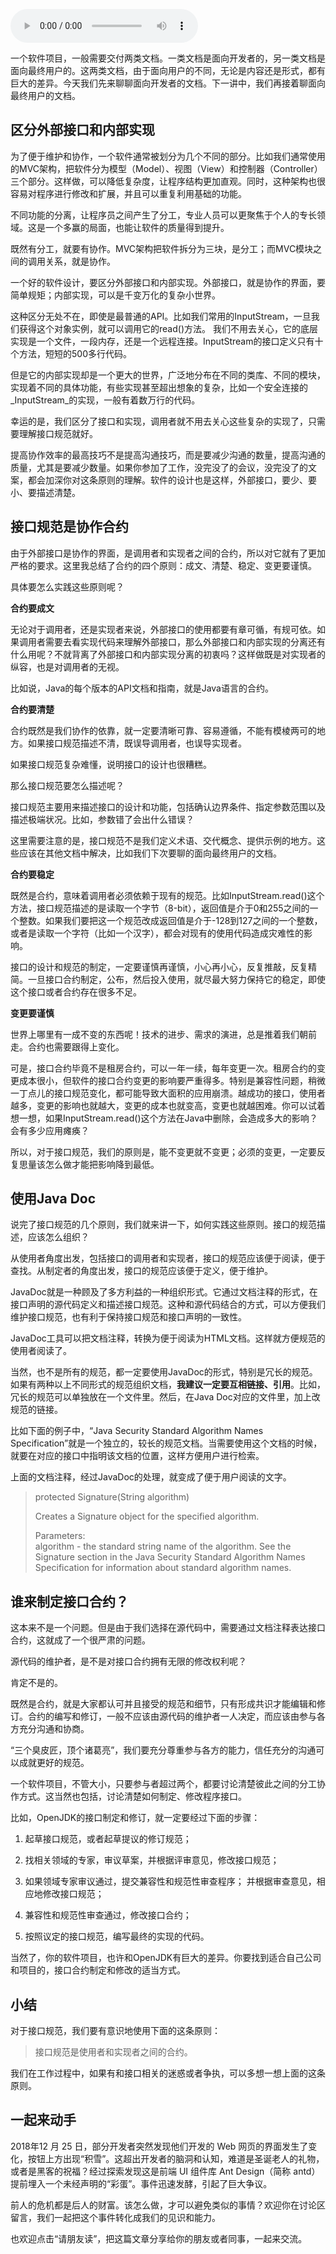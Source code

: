<audio title="13 _ 接口规范，是协作的合约" src="https://static001.geekbang.org/resource/audio/ca/52/ca12a4817746096cec65df30b2a79952.mp3" controls="controls"></audio> 
<p>一个软件项目，一般需要交付两类文档。一类文档是面向开发者的，另一类文档是面向最终用户的。这两类文档，由于面向用户的不同，无论是内容还是形式，都有巨大的差异。今天我们先来聊聊面向开发者的文档。下一讲中，我们再接着聊面向最终用户的文档。</p><h2>区分外部接口和内部实现</h2><p>为了便于维护和协作，一个软件通常被划分为几个不同的部分。比如我们通常使用的MVC架构，把软件分为模型（Model）、视图（View）和控制器（Controller）三个部分。这样做，可以降低复杂度，让程序结构更加直观。同时，这种架构也很容易对程序进行修改和扩展，并且可以重复利用基础的功能。</p><p>不同功能的分离，让程序员之间产生了分工，专业人员可以更聚焦于个人的专长领域。这是一个多赢的局面，也能让软件的质量得到提升。</p><p>既然有分工，就要有协作。MVC架构把软件拆分为三块，是分工；而MVC模块之间的调用关系，就是协作。</p><p>一个好的软件设计，要区分外部接口和内部实现。外部接口，就是协作的界面，要简单规矩；内部实现，可以是千变万化的复杂小世界。</p><p>这种区分无处不在，即使是最普通的API。比如我们常用的InputStream，一旦我们获得这个对象实例，就可以调用它的read()方法。 我们不用去关心，它的底层实现是一个文件，一段内存，还是一个远程连接。InputStream的接口定义只有十个方法，短短的500多行代码。</p><!-- [[[read_end]]] --><p>但是它的内部实现却是一个更大的世界，广泛地分布在不同的类库、不同的模块，实现着不同的具体功能，有些实现甚至超出想象的复杂，比如一个安全连接的_InputStream_的实现，一般有着数万行的代码。</p><p>幸运的是，我们区分了接口和实现，调用者就不用去关心这些复杂的实现了，只需要理解接口规范就好。</p><p>提高协作效率的最高技巧不是提高沟通技巧，而是要减少沟通的数量，提高沟通的质量，尤其是要减少数量。如果你参加了工作，没完没了的会议，没完没了的文案，都会加深你对这条原则的理解。软件的设计也是这样，外部接口，要少、要小、要描述清楚。</p><h2>接口规范是协作合约</h2><p>由于外部接口是协作的界面，是调用者和实现者之间的合约，所以对它就有了更加严格的要求。这里我总结了合约的四个原则：成文、清楚、稳定、变更要谨慎。</p><p>具体要怎么实践这些原则呢？</p><p><strong>合约要成文</strong></p><p>无论对于调用者，还是实现者来说，外部接口的使用都要有章可循，有规可依。如果调用者需要去看实现代码来理解外部接口，那么外部接口和内部实现的分离还有什么用呢？不就背离了外部接口和内部实现分离的初衷吗？这样做既是对实现者的纵容，也是对调用者的无视。</p><p>比如说，Java的每个版本的API文档和指南，就是Java语言的合约。</p><p><strong>合约要清楚</strong></p><p>合约既然是我们协作的依靠，就一定要清晰可靠、容易遵循，不能有模棱两可的地方。如果接口规范描述不清，既误导调用者，也误导实现者。</p><p>如果接口规范复杂难懂，说明接口的设计也很糟糕。</p><p>那么接口规范要怎么描述呢？</p><p>接口规范主要用来描述接口的设计和功能，包括确认边界条件、指定参数范围以及描述极端状况。比如，参数错了会出什么错误？</p><p>这里需要注意的是，接口规范不是我们定义术语、交代概念、提供示例的地方。这些应该在其他文档中解决，比如我们下次要聊的面向最终用户的文档。</p><p><strong>合约要稳定</strong></p><p>既然是合约，意味着调用者必须依赖于现有的规范。比如InputStream.read()这个方法，接口规范描述的是读取一个字节（8-bit），返回值是介于0和255之间的一个整数。如果我们要把这一个规范改成返回值是介于-128到127之间的一个整数，或者是读取一个字符（比如一个汉字），都会对现有的使用代码造成灾难性的影响。</p><p>接口的设计和规范的制定，一定要谨慎再谨慎，小心再小心，反复推敲，反复精简。一旦接口合约制定，公布，然后投入使用，就尽最大努力保持它的稳定，即使这个接口或者合约存在很多不足。</p><p><strong>变更要谨慎</strong></p><p>世界上哪里有一成不变的东西呢！技术的进步、需求的演进，总是推着我们朝前走。合约也需要跟得上变化。</p><p>可是，接口合约毕竟不是租房合约，可以一年一续，每年变更一次。租房合约的变更成本很小，但软件的接口合约变更的影响要严重得多。特别是兼容性问题，稍微一丁点儿的接口规范变化，都可能导致大面积的应用崩溃。越成功的接口，使用者越多，变更的影响也就越大，变更的成本也就变高，变更也就越困难。你可以试着想一想，如果InputStream.read()这个方法在Java中删除，会造成多大的影响？会有多少应用瘫痪？</p><p>所以，对于接口规范，我们的原则是，能不变更就不变更；必须的变更，一定要反复思量该怎么做才能把影响降到最低。</p><h2>使用Java Doc</h2><p>说完了接口规范的几个原则，我们就来讲一下，如何实践这些原则。接口的规范描述，应该怎么组织？</p><p>从使用者角度出发，包括接口的调用者和实现者，接口的规范应该便于阅读，便于查找。从制定者的角度出发，接口的规范应该便于定义，便于维护。</p><p>JavaDoc就是一种顾及了多方利益的一种组织形式。它通过文档注释的形式，在接口声明的源代码定义和描述接口规范。这种和源代码结合的方式，可以方便我们维护接口规范，也有利于保持接口规范和接口声明的一致性。</p><p>JavaDoc工具可以把文档注释，转换为便于阅读为HTML文档。这样就方便规范的使用者阅读了。</p><p>当然，也不是所有的规范，都一定要使用JavaDoc的形式，特别是冗长的规范。如果有两种以上不同形式的规范组织文档，<strong>我建议一定要互相链接、引用</strong>。比如，冗长的规范可以单独放在一个文件里。然后，在Java Doc对应的文件里，加上改规范的链接。</p><p>比如下面的例子中，“Java Security Standard Algorithm Names Specification”就是一个独立的，较长的规范文档。当需要使用这个文档的时候，就要在对应的接口中指明该文档的位置，这样方便用户进行检索。</p><p>上面的文档注释，经过JavaDoc的处理，就变成了便于用户阅读的文字。</p><blockquote>
<p>protected Signature(String algorithm)</p>
<p>Creates a Signature object for the specified algorithm.</p>
<p>Parameters:<br>
algorithm - the standard string name of the algorithm. See the Signature section in the Java Security Standard Algorithm Names Specification for information about standard algorithm names.</p>
</blockquote><h2>谁来制定接口合约？</h2><p>这本来不是一个问题。但是由于我们选择在源代码中，需要通过文档注释表达接口合约，这就成了一个很严肃的问题。</p><p>源代码的维护者，是不是对接口合约拥有无限的修改权利呢？</p><p>肯定不是的。</p><p>既然是合约，就是大家都认可并且接受的规范和细节，只有形成共识才能编辑和修订。合约的编写和修订，一般不应该由源代码的维护者一人决定，而应该由参与各方充分沟通和协商。</p><p>“三个臭皮匠，顶个诸葛亮”，我们要充分尊重参与各方的能力，信任充分的沟通可以成就更好的规范。</p><p>一个软件项目，不管大小，只要参与者超过两个，都要讨论清楚彼此之间的分工协作方式。这当然也包括，讨论清楚如何制定、修改程序接口。</p><p>比如，OpenJDK的接口制定和修订，就一定要经过下面的步骤：</p><ol>
<li>
<p>起草接口规范，或者起草提议的修订规范；</p>
</li>
<li>
<p>找相关领域的专家，审议草案，并根据评审意见，修改接口规范；</p>
</li>
<li>
<p>如果领域专家审议通过，提交兼容性和规范性审查程序； 并根据审查意见，相应地修改接口规范；</p>
</li>
<li>
<p>兼容性和规范性审查通过，修改接口合约；</p>
</li>
<li>
<p>按照议定的接口规范，编写最终的实现的代码。</p>
</li>
</ol><p>当然了，你的软件项目，也许和OpenJDK有巨大的差异。你要找到适合自己公司和项目的，接口合约制定和修改的适当方式。</p><h2>小结</h2><p>对于接口规范，我们要有意识地使用下面的这条原则：</p><blockquote>
<p>接口规范是使用者和实现者之间的合约。</p>
</blockquote><p>我们在工作过程中，如果有和接口相关的迷惑或者争执，可以多想一想上面的这条原则。</p><h2>一起来动手</h2><p>2018年12 月 25 日，部分开发者突然发现他们开发的 Web 网页的界面发生了变化，按钮上方出现“积雪”。这超出开发者的脑洞和认知，难道是圣诞老人的礼物，或者是黑客的祝福？经过探索发现这是前端 UI 组件库 Ant Design（简称 antd）提前埋入一个未经声明的“彩蛋”。事件迅速发酵，引起了巨大争议。</p><p>前人的危机都是后人的财富。该怎么做，才可以避免类似的事情？欢迎你在讨论区留言，我们一起把这个事件转化成我们的见识和能力。</p><p>也欢迎点击“<span class="orange">请朋友读</span>”，把这篇文章分享给你的朋友或者同事，一起来交流。</p><p></p>